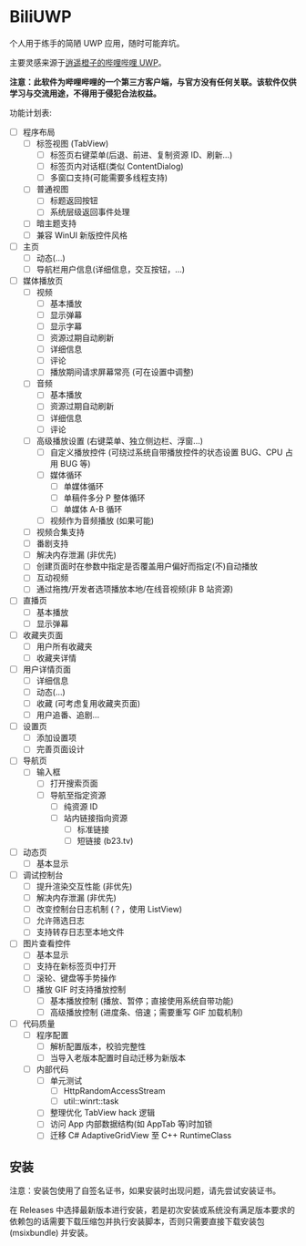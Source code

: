 # BiliUWP

个人用于练手的简陋 UWP 应用，随时可能弃坑。

主要灵感来源于[逍遥橙子的哔哩哔哩 UWP](https://github.com/xiaoyaocz/biliuwp-lite)。

**注意：此软件为哔哩哔哩的一个第三方客户端，与官方没有任何关联。该软件仅供学习与交流用途，不得用于侵犯合法权益。**

功能计划表:

* [ ] 程序布局
  * [ ] 标签视图 (TabView)
    * [ ] 标签页右键菜单(后退、前进、复制资源 ID、刷新...)
    * [ ] 标签页内对话框(类似 ContentDialog)
    * [ ] 多窗口支持(可能需要多线程支持)
  * [ ] 普通视图
    * [ ] 标题返回按钮
    * [ ] 系统层级返回事件处理
  * [ ] 暗主题支持
  * [ ] 兼容 WinUI 新版控件风格
* [ ] 主页
    * [ ] 动态(...)
    * [ ] 导航栏用户信息(详细信息，交互按钮，...)
* [ ] 媒体播放页
    * [ ] 视频
      * [ ] 基本播放
      * [ ] 显示弹幕
      * [ ] 显示字幕
      * [ ] 资源过期自动刷新
      * [ ] 详细信息
      * [ ] 评论
      * [ ] 播放期间请求屏幕常亮 (可在设置中调整)
    * [ ] 音频
      * [ ] 基本播放
      * [ ] 资源过期自动刷新
      * [ ] 详细信息
      * [ ] 评论
    * [ ] 高级播放设置 (右键菜单、独立侧边栏、浮窗...)
      * [ ] 自定义播放控件 (可绕过系统自带播放控件的状态设置 BUG、CPU 占用 BUG 等)
      * [ ] 媒体循环
        * [ ] 单媒体循环
        * [ ] 单稿件多分 P 整体循环
        * [ ] 单媒体 A-B 循环
      * [ ] 视频作为音频播放 (如果可能)
    * [ ] 视频合集支持
    * [ ] 番剧支持
    * [ ] 解决内存泄漏 (非优先)
    * [ ] 创建页面时在参数中指定是否覆盖用户偏好而指定(不)自动播放
    * [ ] 互动视频
    * [ ] 通过拖拽/开发者选项播放本地/在线音视频(非 B 站资源)
* [ ] 直播页
    * [ ] 基本播放
    * [ ] 显示弹幕

* [ ] 收藏夹页面
    * [ ] 用户所有收藏夹
    * [ ] 收藏夹详情
* [ ] 用户详情页面
    * [ ] 详细信息
    * [ ] 动态(...)
    * [ ] 收藏 (可考虑复用收藏夹页面)
    * [ ] 用户追番、追剧...
* [ ] 设置页
    * [ ] 添加设置项
    * [ ] 完善页面设计
* [ ] 导航页
    * [ ] 输入框
        * [ ] 打开搜索页面
        * [ ] 导航至指定资源
            * [ ] 纯资源 ID
            * [ ] 站内链接指向资源
                * [ ] 标准链接
                * [ ] 短链接 (b23.tv)
* [ ] 动态页
    * [ ] 基本显示
* [ ] 调试控制台
    * [ ] 提升渲染交互性能 (非优先)
    * [ ] 解决内存泄漏 (非优先)
    * [ ] 改变控制台日志机制 (？，使用 ListView)
    * [ ] 允许筛选日志
    * [ ] 支持转存日志至本地文件
* [ ] 图片查看控件
    * [ ] 基本显示
    * [ ] 支持在新标签页中打开
    * [ ] 滚轮、键盘等手势操作
    * [ ] 播放 GIF 时支持播放控制
        * [ ] 基本播放控制 (播放、暂停；直接使用系统自带功能)
        * [ ] 高级播放控制 (进度条、倍速；需要重写 GIF 加载机制)
* [ ] 代码质量
    * [ ] 程序配置
        * [ ] 解析配置版本，校验完整性
        * [ ] 当导入老版本配置时自动迁移为新版本
    * [ ] 内部代码
        * [ ] 单元测试
          * [ ] HttpRandomAccessStream
          * [ ] util::winrt::task
        * [ ] 整理优化 TabView hack 逻辑
        * [ ] 访问 App 内部数据结构(如 AppTab 等)时加锁
        * [ ] 迁移 C# AdaptiveGridView 至 C++ RuntimeClass

## 安装

注意：安装包使用了自签名证书，如果安装时出现问题，请先尝试安装证书。

在 Releases 中选择最新版本进行安装，若是初次安装或系统没有满足版本要求的依赖包的话需要下载压缩包并执行安装脚本，否则只需要直接下载安装包 (msixbundle) 并安装。
